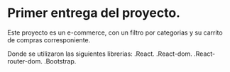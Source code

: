 # Primer entrega del proyecto.

Este proyecto es un e-commerce, con un filtro por categorias y su carrito de compras corresponiente.

Donde se utilizaron las siguientes librerias:
.React.
.React-dom.
.React-router-dom.
.Bootstrap.